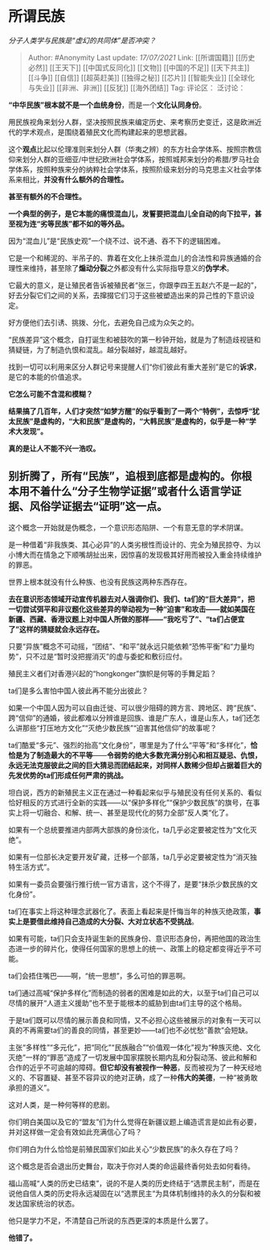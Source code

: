 # 所谓民族
*分子人类学与民族是“虚幻的共同体”是否冲突？*

> Author: #Anonymity
> Last update: *17/07/2021*
> Link: [[所谓国籍]] [[历史必然]] [[王天下]] [[中国式反同化]] [[文物]] [[中国的不足]] [[天下共主]] [[斗争]] [[自信]] [[超英赶美]] [[独得之秘]] [[芯片]] [[智能失业]] [[全球化与失业]] [[非洲、非洲]] [[反犹]] [[海外团结]]
> Tag:
> 评论区：
> 泛讨论：

**“中华民族”根本就不是一个血统身份**，而是一个**文化认同身份**。

用民族视角来划分人群，坚决按照民族来编定历史、来考察历史变迁，这是欧洲近代的学术观点，是围绕着殖民文化而构建起来的思想武器。

这个**观点**比起以伦理准则来划分人群（华夷之辨）的东方社会学体系、按照宗教信仰来划分人群的亚细亚/中世纪欧洲社会学体系，按照城邦来划分的希腊/罗马社会学体系，按照种族来分的纳粹社会学体系，按照阶级来划分的马克思主义社会学体系来相比，**并没有什么额外的合理性。**

**甚至有额外的不合理性。**

**一个典型的例子，是它本能的痛恨混血儿，发誓要把混血儿全自动的向下拉平，甚至视为连“劣等民族”都不如的等外品。**

因为“混血儿”是“民族史观”一个绕不过、说不通、吞不下的逻辑困难。

它是一个和稀泥的、半吊子的、靠着在文化上抹杀混血儿的合法性和异族通婚的合理性来维持，甚至除了**煽动分裂**之外都没有什么实际指导意义的**伪学术**。

它最大的意义，是让殖民者告诉被殖民者“张三，你跟李四王五赵六不是一起的”，好去分裂它们之间的关系，去撺掇它们习于这些被塑造出来的异己性的下意识设定。

好方便他们去引诱、挑拨、分化，去避免自己成为众矢之的。

“民族差异”这个概念，自打诞生和被鼓吹的第一秒钟开始，就是为了制造歧视链和猜疑链，为了制造仇恨和混乱。越分裂越好，越混乱越好。

找到一切可以利用来区分人群记号来提醒人们“你们彼此有重大差别”是它的**诉求**，是它的本能的价值追求。

**它怎么可能不含混和模糊？**

**结果搞了几百年，人们才突然“如梦方醒”的似乎看到了一两个“特例”，去惊呼“犹太民族”是虚构的，“大和民族”是虚构的，“大韩民族”是虚构的，似乎是一种“学术大发现”。**

**真的是让人不能不兴一浩叹。**

## **别折腾了，所有“民族”，追根到底都是虚构的。你根本用不着什么“分子生物学证据”或者什么语言学证据、风俗学证据去“证明”这一点。**

这个概念一开始就是伪概念，一个意识形态陷阱、一个有意无意的学术阴谋。

是一种借着“非我族类、其心必异”的人类劣根性而设计的、完全为殖民掠夺、为以小博大而在情急之下顺嘴胡扯出来，因惊喜的发现极其好用而被投入重金持续维护的罪恶。

世界上根本就没有什么种族、也没有民族这两种东西存在。

**去在意识形态领域开动宣传机器去对人强调你们、我们、ta们的“巨大差异”，把一切尝试弭平和非议题化这些差异的举动视为一种“迫害”和攻击——就如美国在新疆、西藏、香港议题上对中国人所做的那样——“我吃亏了”、“ta们占便宜了”这样的猜疑就会永远存在。**

只要“异族”概念不可动摇，“团结”、“和平”就永远只能依赖“恐怖平衡”和“力量均势”，只不过是“暂时没把握消灭”的虚与委蛇和敷衍应付。

殖民主义者们对香港兴起的“hongkonger”旗帜是何等的手舞足蹈？

ta们是多么害怕中国人彼此再不能分出彼此？

如果一个中国人因为可以自由迁徙、可以很少阻碍的跨方言、跨地区、跨“民族”、跨“信仰”的通婚，彼此都难以分辨谁是回族、谁是广东人，谁是山东人，ta们还怎么讲那些“打压地方文化”“灭绝少数民族”“迫害其他信仰”的故事呢？

ta们酷爱“多元”、强烈的抬高“文化身份”，哪里是为了什么“平等”和“多样化”，**恰恰是为了制造最大的不平等**——**令弱势的绝大多数充满分别心和相互疑忌、仇恨，永远无法克服彼此之间的巨大猜忌而团结起来，对同样人数稀少但却占据着巨大的先发优势的ta们形成任何严肃的挑战。**

坦白说，西方的新殖民主义正在通过一种看起来似乎与殖民没有任何关系的、看似恰好相反的方式进行全新的实践——以“保护多样化”“保护少数民族”的旗号，在事实上将一切融合、和解、统一、甚至是现代化的努力全部“反人类“化了。

如果有一个总统要推进内部两大部族的身份淡化，ta几乎必定要被定性为“文化灭绝”。

如果有一位部长决定要开发矿藏，迁移一个部落，ta几乎必定要被定性为“消灭独特生活方式”。

如果有一委员会要强行推行统一官方语言，这个不得了，是要“抹杀少数民族的文化身份”。

ta们在事实上将这种理念武器化了。表面上看起来是忏悔当年的种族灭绝政策，**事实上是要借此维持自己造成的大分裂、大对立状态不受挑战**。

如果有可能，ta们只会支持诞生新的民族身份、意识形态身份，再把他国的政治生态进一步的碎片化，使得任何国家的思想上的统一、政策上的稳定都变得近乎不可能。

ta们会捂住嘴巴——啊，“统一思想”，多么可怕的罪恶啊。

ta们通过高喊“保护多样化”而制造的弱者的困难是如此的大，以至于ta们自己可以尽情的展开“人道主义援助”也不至于能根本的威胁到由ta们主导的这个格局。

于是ta们既可以尽情的展示善良和同情，又不必担心这些被展示的对象有一天可以真的不再需要ta们的善良的同情，甚至更妙——ta们也不必忧愁“善款”会短缺。

主张“多样性”“多元化”，把“同化”“民族融合”“价值观一体化”视为“种族灭绝、文化灭绝”一样的“罪恶”造成了一切发展中国家摆脱长期内乱和分裂动荡、彼此和解和合作的近乎不可逾越的障碍。**但它却没有被视作一种恶**，反而被视为了一种天经地义的、不容置疑、甚至不容异议的绝对正确，成了一种**伟大的美德**，一种“被勇敢承担的道义”。

这对人类，是一种何等样的悲剧。

你们明白美国以及它的“盟友”们为什么觉得在新疆议题上编造谎言是如此有必要，并对这样做一定会有效如此充满信心了吗？

你们明白为什么恰恰是前殖民国家们如此关心“少数民族”的永久存在了吗？

这个概念是否会退出历史舞台，取决于你对人类的命运最终香何处去如何看待。

福山高喊“人类的历史已结束”，说的不是人类的历史终结于“选票民主制”，而是在说他自信人类的历史将永远凝固在以“选票民主“为具体机制维持的永久的分裂和被发达国家统治的状态。

他只是学力不足，不清楚自己所说的东西更深的本质是什么罢了。

**他错了。**
